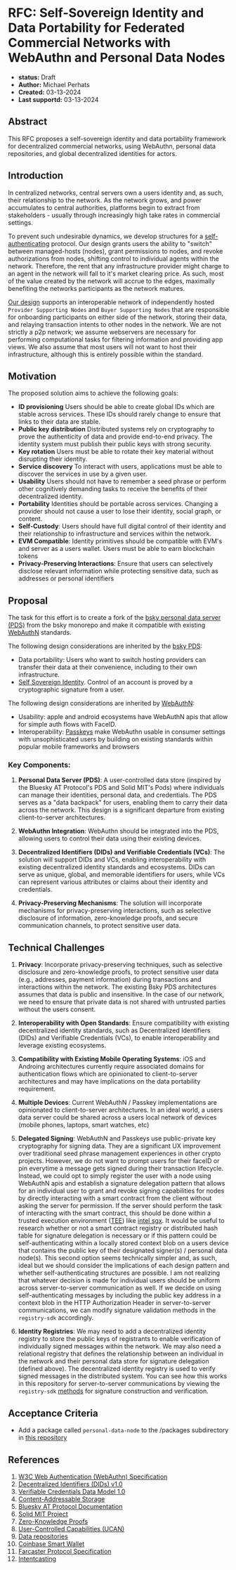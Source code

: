 # RFC: Self-Sovereign Identity and Data Portability for Federated Commercial Networks with WebAuthn and Personal Data Nodes

- **status:** Draft
- **Author:** Michael Perhats
- **Created:** 03-13-2024
- **Last supportd:** 03-13-2024

## Abstract

This RFC proposes a self-sovereign identity and data portability framework for decentralized commercial networks, using WebAuthn, personal data repositories, and global decentralized identities for actors. 

## Introduction

In centralized networks, central servers own a users identity and, as such, their relationship to the network. As the network grows, and power accumulates to central authorities, platforms begin to extract from stakeholders - usually through increasingly high take rates in commercial settings.

To prevent such undesirable dynamics, we develop structures for a [self-authenticating](https://en.wiktionary.org/wiki/self-authenticating) protocol. Our design grants users the ability to "switch" between managed-hosts (nodes), grant permissions to nodes, and revoke authorizations from nodes, shifting control to individual agents within the network. Therefore, the rent that any infrastructure provider might charge to an agent in the network will fall to it's market clearing price. As such, most of the value created by the network will accrue to the edges, maximally benefiting the networks participants as the network matures.

[Our design](./00001-lifecycle-apis.md) supports an interoperable network of independently hosted `Provider Supporting Nodes` and `Buyer Supporting Nodes` that are responsible for onboarding participants on either side of the network, storing their data, and relaying transaction intents to other nodes in the network. We are not strictly a p2p network; we assume webservers are necessary for performing computational tasks for filtering information and providing app views. We also assume that most users will not want to host their infrastructure, although this is entirely possible within the standard.

## Motivation

The proposed solution aims to achieve the following goals:

- **ID provisioning** Users should be able to create global IDs which are stable across services. These IDs should rarely change to ensure that links to their data are stable.
- **Public key distribution** Distributed systems rely on cryptography to prove the authenticity of data and provide end-to-end privacy. The identity system must publish their public keys with strong security.
- **Key rotation** Users must be able to rotate their key material without disrupting their identity.
- **Service discovery** To interact with users, applications must be able to discover the services in use by a given user.
- **Usability** Users should not have to remember a seed phrase or perform other cognitively demanding tasks to receive the benefits of their decentralized identity.  
- **Portability** Identities should be portable across services. Changing a provider should not cause a user to lose their identity, social graph, or content.
- **Self-Custody**: Users should have full digital control of their identity and their relationship to infrastructure and services within the network.
- **EVM Compatible**: Identity primitives should be compatible with EVM's and server as a users wallet. Users must be able to earn blockchain tokens
- **Privacy-Preserving Interactions**: Ensure that users can selectively disclose relevant information while protecting sensitive data, such as addresses or personal identifiers

## Proposal

The task for this effort is to create a fork of the [bsky personal data server (PDS)](https://github.com/bluesky-social/atproto) from the bsky monorepo and make it compatible with existing [WebAuthN](https://www.w3.org/TR/webauthn-3/) standards.

The following design considerations are inherited by the [bsky PDS](https://github.com/bluesky-social/pds):
- Data portability: Users who want to switch hosting providers can transfer their data at their convenience, including to their own infrastructure. 
- [Self Sovereign Identity](https://github.com/WebOfTrustInfo/self-sovereign-identity/blob/master/ThePathToSelf-SovereignIdentity.md). Control of an account is proved by a cryptographic signature from a user.

The following design considerations are inherited by [WebAuthN](https://www.w3.org/TR/webauthn-3/):
- Usability: apple and android ecosystems have WebAuthN apis that allow for simple auth flows with FaceID.
- Interoperability: [Passkeys](https://www.passkeys.io/) make WebAuthn usable in consumer settings with unsophisticated users by building on existing standards within popular mobile frameworks and browsers

### Key Components:

1. **Personal Data Server (PDS)**: A user-controlled data store (inspired by the Bluesky AT Protocol's PDS and Solid MIT's Pods) where individuals can manage their identities, personal data, and credentials. The PDS serves as a "data backpack" for users, enabling them to carry their data across the network. This design is a significant departure from existing client-to-server architectures.

2. **WebAuthn Integration**: WebAuthn should be integrated into the PDS, allowing users to control their data using their existing devices.

3. **Decentralized Identifiers (DIDs) and Verifiable Credentials (VCs)**: The solution will support DIDs and VCs, enabling interoperability with existing decentralized identity standards and ecosystems. DIDs can serve as unique, global, and memorable identifiers for users, while VCs can represent various attributes or claims about their identity and credentials.

4. **Privacy-Preserving Mechanisms**: The solution will incorporate mechanisms for privacy-preserving interactions, such as selective disclosure of information, zero-knowledge proofs, and secure communication channels, to protect sensitive user data.


## Technical Challenges

1. **Privacy**: Incorporate privacy-preserving techniques, such as selective disclosure and zero-knowledge proofs, to protect sensitive user data (e.g., addresses, payment information) during transactions and interactions within the network. The existing Bsky PDS architectures assumes that data is public and insensitive. In the case of our network, we need to ensure that private data is not shared with untrusted parties without the users consent.

2. **Interoperability with Open Standards**: Ensure compatibility with existing decentralized identity standards, such as Decentralized Identifiers (DIDs) and Verifiable Credentials (VCs), to enable interoperability and leverage existing ecosystems.

3. **Compatibility with Existing Mobile Operating Systems**: iOS and Androing architectures currently require associated domains for authentication flows which are opinionated to client-to-server architectures and may have implications on the data portability requirement.

4. **Multiple Devices**: Current WebAuthN / Passkey implementations are opinionated to client-to-server architectures. In an ideal world, a users data server could be shared across a users local network of devices (mobile phones, laptops, smart watches, etc)

5. **Delegated Signing**: WebAuthN and Passkeys use public-private key cryptography for signing data. They are a significant UX improvement over traditional seed phrase management experiences in other crypto projects. However, we do not want to prompt users for their faceID or pin everytime a message gets signed during their transaction lifecycle. Instead, we could opt to simply register the user with a node using WebAuthN apis and establish a signature delegation pattern that allows for an individual user to grant and revoke signing capabilities for nodes by directly interacting with a smart contract from the client without asking the server for permission. If the server should perform the task of interacting with the smart contract, this should be done within a trusted execution environment ([TEE](https://en.wikipedia.org/wiki/Trusted_execution_environment)) like [intel sgx](https://www.intel.com/content/dam/develop/external/us/en/documents/overview-of-intel-sgx-enclave-637284.pdf). It would be useful to research whether or not a smart contract registry or distributed hash table for signature delegation is necessary or if this pattern could be self-authenticating within a locally stored context blob on a users device that contains the public key of their designated signer(s) / personal data node(s). This second option seems technically simpler and, as such, ideal but we should consider the implications of each design pattern and whether self-authenticating structures are possible. I am not realizing that whatever decision is made for individual users should be uniform across server-to-server communication as well. If we decide on using self-authenticating messages by including the public key address in a context blob in the HTTP Authorization Header  in server-to-server communications, we can modify signature validation methods in the `registry-sdk` accordingly.

6. **Identity Registries**: We may need to add a decentralized identity registry to store the public keys of registrants to enable verification of individually signed messages within the network. We may also need a relational registry that defines the relationship between an individual in the network and their personal data store for signature delegation (defined above). The decentralized identity registry is used to verify signed messages in the distributed system. You can see how this works in this repository for server-to-server communications by viewing the `registry-sdk` [methods](../packages/registry-sdk/src/node-registry.ts) for signature construction and verification.

## Acceptance Criteria
- Add a package called `personal-data-node` to the /packages subdirectory in [this repository](https://github.com/Palette-Labs-Inc/registry)

## References
1. [W3C Web Authentication (WebAuthn) Specification](https://www.w3.org/TR/webauthn/)
2. [Decentralized Identifiers (DIDs) v1.0](https://www.w3.org/TR/did-core/)
3. [Verifiable Credentials Data Model 1.0](https://www.w3.org/TR/vc-data-model/)
5. [Content-Addressable Storage](https://en.wikipedia.org/wiki/Content-addressable_storage)
6. [Bluesky AT Protocol Documentation](https://blueskyweb.xyz/docs/overview)
7. [Solid MIT Project](https://solidproject.org/)
8. [Zero-Knowledge Proofs](https://en.wikipedia.org/wiki/Zero-knowledge_proof)
9. [User-Controlled Capabilities (UCAN)](https://ucan.xyz/)
10. [Data repositories](https://atproto.com/guides/data-repos)
11. [Coinbase Smart Wallet](https://github.com/coinbase/smart-wallet?tab=readme-ov-file)
12. [Farcaster Protocol Specification](https://github.com/farcasterxyz/protocol)
13. [Intentcasting](https://customercommons.org/category/intentcasting/)